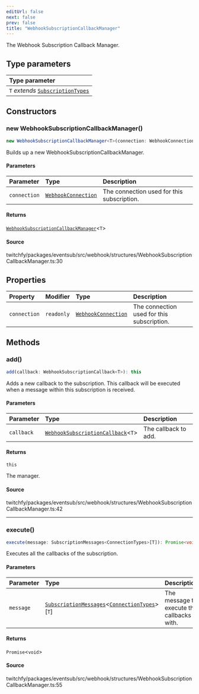 ```yaml
---
editUrl: false
next: false
prev: false
title: "WebhookSubscriptionCallbackManager"
---
```


The Webhook Subscription Callback Manager.

## Type parameters

| Type parameter |
| :------ |
| `T` *extends* [`SubscriptionTypes`](/api/eventsub/enumerations/subscriptiontypes/) |

## Constructors

### new WebhookSubscriptionCallbackManager()

```ts
new WebhookSubscriptionCallbackManager<T>(connection: WebhookConnection): WebhookSubscriptionCallbackManager<T>
```

Builds up a new WebhookSubscriptionCallbackManager.

#### Parameters

| Parameter | Type | Description |
| :------ | :------ | :------ |
| `connection` | [`WebhookConnection`](/api/eventsub/classes/webhookconnection/) | The connection used for this subscription. |

#### Returns

[`WebhookSubscriptionCallbackManager`](/api/eventsub/classes/webhooksubscriptioncallbackmanager/)\<`T`\>

#### Source

twitchfy/packages/eventsub/src/webhook/structures/WebhookSubscriptionCallbackManager.ts:30

## Properties

| Property | Modifier | Type | Description |
| :------ | :------ | :------ | :------ |
| `connection` | `readonly` | [`WebhookConnection`](/api/eventsub/classes/webhookconnection/) | The connection used for this subscription. |

## Methods

### add()

```ts
add(callback: WebhookSubscriptionCallback<T>): this
```

Adds a new callback to the subscription. This callback will be executed when a message within this subscription is received.

#### Parameters

| Parameter | Type | Description |
| :------ | :------ | :------ |
| `callback` | [`WebhookSubscriptionCallback`](/api/eventsub/type-aliases/webhooksubscriptioncallback/)\<`T`\> | The callback to add. |

#### Returns

`this`

The manager.

#### Source

twitchfy/packages/eventsub/src/webhook/structures/WebhookSubscriptionCallbackManager.ts:42

***

### execute()

```ts
execute(message: SubscriptionMessages<ConnectionTypes>[T]): Promise<void>
```

Executes all the callbacks of the subscription.

#### Parameters

| Parameter | Type | Description |
| :------ | :------ | :------ |
| `message` | [`SubscriptionMessages`](/api/eventsub/interfaces/subscriptionmessages/)\<[`ConnectionTypes`](/api/eventsub/type-aliases/connectiontypes/)\>\[`T`\] | The message to execute the callbacks with. |

#### Returns

`Promise`\<`void`\>

#### Source

twitchfy/packages/eventsub/src/webhook/structures/WebhookSubscriptionCallbackManager.ts:55
